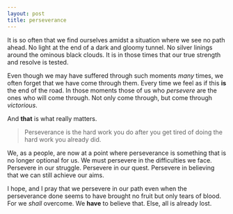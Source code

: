 ```yaml
---
layout: post
title: perseverance
---
```

It is so often that we find ourselves amidst a situation where we see no path ahead. No light at the end of a dark and gloomy tunnel. No silver linings around the ominous black clouds. It is in those times that our true strength and resolve is tested. 

Even though we may have suffered through such moments *many* times, we often forget that we have come through them. Every time we feel as if this **is** the end of the road. In those moments those of us who *persevere* are the ones who will come through. Not only come through, but come through *victorious*. 

And **that** is what really matters.

> Perseverance is the hard work you do after you get tired of doing the hard work you already did.

We, as a people, are now at a point where perseverance is something that is no longer optional for us. We must persevere in the difficulties we face. Persevere in our struggle. Persevere in our quest. Persevere in believing that we can still achieve our aims. 

I hope, and I pray that we persevere in our path even when the perseverance done seems to have brought no fruit but only tears of blood. For we *shall* overcome. We **have** to believe that. Else, all is already lost. 
